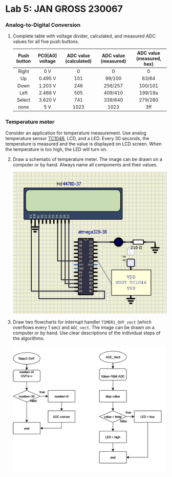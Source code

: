 # Lab 5: JAN GROSS 230067

### Analog-to-Digital Conversion

1. Complete table with voltage divider, calculated, and measured ADC values for all five push buttons.

   | **Push button** | **PC0[A0] voltage** | **ADC value (calculated)** | **ADC value (measured)** | **ADC value (measured, hex)** |
   | :-: | :-: | :-: | :-: | :-: |
   | Right  | 0&nbsp;V | 0   | 0 | 0 |
   | Up     | 0.495&nbsp;V | 101 | 99/100 | 63/64 |
   | Down   | 1.203&nbsp;V | 246 | 256/257 | 100/101 |
   | Left   | 2.468&nbsp;V | 505 | 409/410 | 199/19a |
   | Select | 3.620&nbsp;V | 741 | 339/640 | 279/280 |
   | none   | 5&nbsp;V | 1023 | 1023 | 3ff |

### Temperature meter

Consider an application for temperature measurement. Use analog temperature sensor [TC1046](http://ww1.microchip.com/downloads/en/DeviceDoc/21496C.pdf), LCD, and a LED. Every 30 seconds, the temperature is measured and the value is displayed on LCD screen. When the temperature is too high, the LED will turn on.

2. Draw a schematic of temperature meter. The image can be drawn on a computer or by hand. Always name all components and their values.

   ![your figure](https://github.com/garry474/digital-electronics-2-2022/blob/main/labs/05-adc/images/05schem.png)

3. Draw two flowcharts for interrupt handler `TIMER1_OVF_vect` (which overflows every 1&nbsp;sec) and `ADC_vect`. The image can be drawn on a computer or by hand. Use clear descriptions of the individual steps of the algorithms.

   ![your figure](https://github.com/garry474/digital-electronics-2-2022/blob/main/labs/05-adc/images/flow2.drawio.png)
